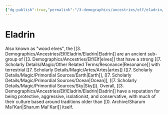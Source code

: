 ```yaml
---
{"dg-publish":true,"permalink":"/3-demographics/ancestries/elf/eladrin/eladrin/","noteIcon":""}
---
```


# Eladrin

Also known as "wood elves", the [[3. Demographics/Ancestries/Elf/Eladrin/Eladrin\|Eladrin]] are an ancient sub-group of [[3. Demographics/Ancestries/Elf/Elf\|elves]] that have a strong [[7. Scholarly Details/Magic/Other Related Terms/Resonance\|Resonance]] with terrestrial [[7. Scholarly Details/Magic/Artes/Artes\|artes]] ([[7. Scholarly Details/Magic/Primordial Sources/Earth\|Earth]], [[7. Scholarly Details/Magic/Primordial Sources/Ocean\|Ocean]], [[7. Scholarly Details/Magic/Primordial Sources/Sky\|Sky]]). Overall, [[3. Demographics/Ancestries/Elf/Eladrin/Eladrin\|Eladrin]] have a reputation for being protective, aggressive, isolationist, and conservative, with much of their culture based around traditions older than [[0. Archive/Sharum Mal'Kari\|Sharum Mal'Kari]] itself. 
